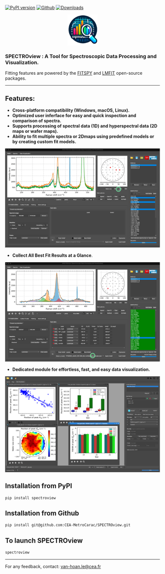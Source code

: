 [![PyPI version](https://badge.fury.io/py/spectroview.svg?cache=no)](https://badge.fury.io/py/spectroview)
[![Github](https://img.shields.io/badge/GitHub-GPL--3.0-informational)](https://github.com/CEA-MetroCarac/spectroview)
[![Downloads](https://img.shields.io/pypi/dm/spectroview.svg)](https://pypi.org/project/spectroview/)


<p align="center">
    <img width=100 src="https://raw.githubusercontent.com/CEA-MetroCarac/spectroview/main/app/resources/icon3.png">
</p>

### SPECTROview : A Tool for Spectroscopic Data Processing and Visualization.

Fitting features are powered by the [FITSPY](https://github.com/CEA-MetroCarac/fitspy) and [LMFIT](https://lmfit.github.io/lmfit-py/) open-source packages.
___

## Features:

- **Cross-platform compatibility (Windows, macOS, Linux).**
- **Optimized user inferface for easy and quick inspection and comparison of spectra.**
- **Supports processing of spectral data (1D) and hyperspectral data (2D maps or wafer maps).**
- **Ability to fit multiple spectra or 2Dmaps using predefined models or by creating custom fit models.**

<p align="center">
    <img src="https://raw.githubusercontent.com/CEA-MetroCarac/spectroview/main/app/resources/GIF/3.%20fit_with_predefined_model.gif">
</p>

- **Collect All Best Fit Results at a Glance**.

<p align="center">
    <img src="https://raw.githubusercontent.com/CEA-MetroCarac/spectroview/main/app/resources/GIF/5.collecting-fit-results.gif">
</p>

- **Dedicated module for effortless, fast, and easy data visualization.**
<p align="center">
    <img src="https://raw.githubusercontent.com/CEA-MetroCarac/spectroview/main/app/resources/GIF/Visu_tab.png">
</p>


## Installation from PyPI

```bash
pip install spectroview
```

## Installation from Github
```bash
pip install git@github.com:CEA-MetroCarac/SPECTROview.git
```

## To launch SPECTROview
```bash
spectroview
```


---

For any feedback, contact: [van-hoan.le@cea.fr](mailto:van-hoan.le@cea.fr)

